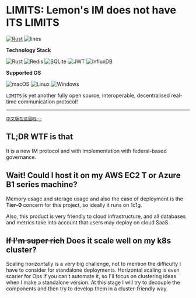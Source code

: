 # LIMITS: Lemon's IM does not have ITS LIMITS

[![Rust](https://github.com/LemonHX/limit/actions/workflows/rust.yml/badge.svg)](https://github.com/LemonHX/limit/actions/workflows/rust.yml)
![lines](https://tokei.ekzhang.com/b1/github/limit-im/limit-server)

**Technology Stack**

![Rust](https://img.shields.io/badge/rust-%23000000.svg?style=for-the-badge&logo=rust&logoColor=white)
![Redis](https://img.shields.io/badge/redis-%23DD0031.svg?style=for-the-badge&logo=redis&logoColor=white)
![SQLite](https://img.shields.io/badge/sqlite-%2307405e.svg?style=for-the-badge&logo=sqlite&logoColor=white)
![JWT](https://img.shields.io/badge/JWT-black?style=for-the-badge&logo=JSON%20web%20tokens)
![InfluxDB](https://img.shields.io/badge/InfluxDB-22ADF6?style=for-the-badge&logo=InfluxDB&logoColor=white)

**Supported OS**

![macOS](https://img.shields.io/badge/mac%20os-000000?style=for-the-badge&logo=macos&logoColor=F0F0F0)
![Linux](https://img.shields.io/badge/Linux-FCC624?style=for-the-badge&logo=linux&logoColor=black)
![Windows](https://img.shields.io/badge/Windows-0078D6?style=for-the-badge&logo=windows&logoColor=white)


`LIMITS` is yet another fully open source, interoperable, decentralised real-time communication protocol!

---
[`中文版在这里啦~~`](README.zh-cn.md)

## TL;DR WTF is that

It is a new IM protocol and with implementation with federal-based governance.

## Wait! Could I host it on my AWS EC2 T or Azure B1 series machine?

Memory usage and storage usage and also the ease of deployment is the **Tier-0** concern for this project,
so ideally it runs on 1c1g.

Also, this product is very friendly to cloud infrastructure, and all databases and metrics take into account that users may deploy on cloud SaaS.

## ~~If I'm super rich~~ Does it scale well on my k8s cluster?

Scaling horizontally is a very big challenge, not to mention the difficulty I have to consider for standalone deployments.
Horizontal scaling is even scarier for Ops if you can't automate it, so I'll focus on clustering ideas when I make a standalone version.
At this stage I will try to decouple the components and then try to develop them in a cluster-friendly way.
